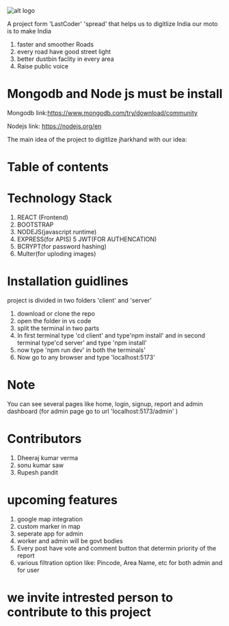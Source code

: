 ![alt logo](https://github.com/sonu36437/spread/blob/main/client/src/images/logo.png)

A project form 'LastCoder' 'spread' that helps us to digitlize India our moto is to make India

1. faster and smoother Roads
2. every road have good street light
3. better dustbin faclity in every area
4. Raise public voice


# Mongodb and Node js must be install 
Mongodb link:https://www.mongodb.com/try/download/community


Nodejs link: https://nodejs.org/en

The main idea of the project to digitlize jharkhand with our idea:

 




# Table of contents

# Technology Stack
1. REACT (Frontend)  
2. BOOTSTRAP
3. NODEJS(javascript runtime)
4. EXPRESS(for APIS)
5  JWT(FOR AUTHENCATION)
6. BCRYPT(for password hashing)
7. Multer(for uploding images)



# Installation guidlines
project is divided in two folders 'client' and 'server'

1. download or clone the repo
2. open the folder in vs code 
3. split the terminal in two parts
4. In first terminal type 'cd client' and type'npm install' and in second terminal type'cd server' and type 'npm install'
5. now type 'npm run dev' in both the terminals'
6. Now go to any browser and type 'localhost:5173'

# Note
You can see several pages like home, login, signup, report and admin dashboard (for admin page go to url 'localhost:5173/admin' )


# Contributors
1. Dheeraj kumar verma
2. sonu kumar saw
3. Rupesh pandit



# upcoming features


1. google map integration
2. custom marker in map
3. seperate app for admin
4. worker and admin will be govt bodies
5. Every post have vote and comment button that determin priority of the report 
5. various filtration option like: Pincode, Area Name, etc for both admin and for user 


# we invite intrested person to contribute to this project


